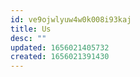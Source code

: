 ```yaml
---
id: ve9ojwlyuw4w0k008i93kaj
title: Us
desc: ""
updated: 1656021405732
created: 1656021391430
---
```

